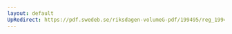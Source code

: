 ```yaml
---
layout: default
UpRedirect: https://pdf.swedeb.se/riksdagen-volumeG-pdf/199495/reg_199495_UbU/reg_199495_UbU_0019.pdf
---
```

